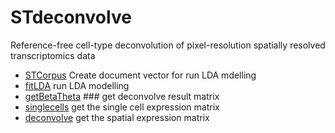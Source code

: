 # STdeconvolve

Reference-free cell-type deconvolution of pixel-resolution spatially resolved transcriptomics data

+ [STCorpus](STdeconvolve/STCorpus.1) Create document vector for run LDA mdelling
+ [fitLDA](STdeconvolve/fitLDA.1) run LDA modelling
+ [getBetaTheta](STdeconvolve/getBetaTheta.1) ### get deconvolve result matrix
+ [singlecells](STdeconvolve/singlecells.1) get the single cell expression matrix
+ [deconvolve](STdeconvolve/deconvolve.1) get the spatial expression matrix
